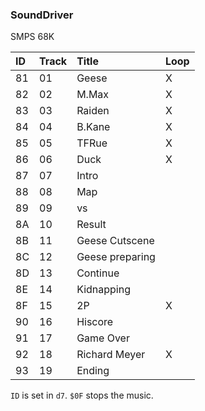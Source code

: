 ### SoundDriver
SMPS 68K


| ID  | Track | Title           | Loop |
| :-- | :---- | :-------------- | ---- |
| 81  | 01    | Geese           | X    |
| 82  | 02    | M.Max           | X    |
| 83  | 03    | Raiden          | X    |
| 84  | 04    | B.Kane          | X    |
| 85  | 05    | TFRue           | X    |
| 86  | 06    | Duck            | X    |
| 87  | 07    | Intro           |      |
| 88  | 08    | Map             |      |
| 89  | 09    | vs              |      |
| 8A  | 10    | Result          |      |
| 8B  | 11    | Geese Cutscene  |      |
| 8C  | 12    | Geese preparing |      |
| 8D  | 13    | Continue        |      |
| 8E  | 14    | Kidnapping      |      |
| 8F  | 15    | 2P              | X    |
| 90  | 16    | Hiscore         |      |
| 91  | 17    | Game Over       |      |
| 92  | 18    | Richard Meyer   | X    |
| 93  | 19    | Ending          |      |

`ID` is set in `d7`.
`$0F` stops the music.


